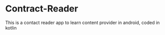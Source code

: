 # Contract-Reader
This is a contact reader app to learn content provider in android, coded in kotlin
